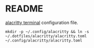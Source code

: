 # README

[alacritty terminal](https://alacritty.org/) configuration file.

```
mkdir -p ~/.config/alacritty && ln -s ~/.dotfiles/alacritty/alacritty.toml ~/.config/alacritty/alacritty.toml
```
